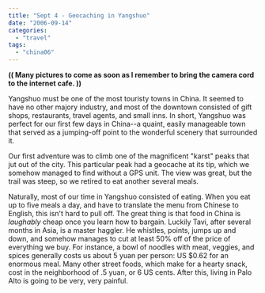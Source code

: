 ```yaml
---
title: "Sept 4 - Geocaching in Yangshuo"
date: "2006-09-14"
categories: 
  - "travel"
tags: 
  - "china06"
---
```


**(( Many pictures to come as soon as I remember to bring the camera cord to the internet cafe. ))**  
  
Yangshuo must be one of the most touristy towns in China. It seemed to have no other majory industry, and most of the downtown consisted of gift shops, restaurants, travel agents, and small inns. In short, Yangshuo was perfect for our first few days in China--a quaint, easily manageable town that served as a jumping-off point to the wonderful scenery that surrounded it.  
  
Our first adventure was to climb one of the magnificent "karst" peaks that jut out of the city. This particular peak had a geocache at its tip, which we somehow managed to find without a GPS unit. The view was great, but the trail was steep, so we retired to eat another several meals.  
  
Naturally, most of our time in Yangshuo consisted of eating. When you eat up to five meals a day, and have to translate the menu from Chinese to English, this isn't hard to pull off. The great thing is that food in China is _laughably_ cheap once you learn how to bargain. Luckily Tavi, after several months in Asia, is a master haggler. He whistles, points, jumps up and down, and somehow manages to cut at least 50% off of the price of everything we buy. For instance, a bowl of noodles with meat, veggies, and spices generally costs us about 5 yuan per person: US $0.62 for an enormous meal. Many other street foods, which make for a hearty snack, cost in the neighborhood of .5 yuan, or 6 US cents. After this, living in Palo Alto is going to be very, very painful.
